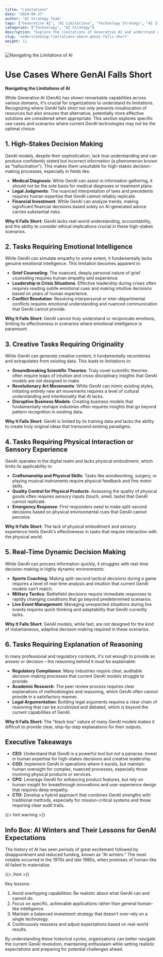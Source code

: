 ```yaml
---
title: "Limitations"
date: "2024-08-27"
author: "AI Strategy Team"
tags: ["Generative AI", "AI Limitations", "Technology Strategy", "AI Implementation"]
categories: ["Technology", "AI Strategy"]
description: "Explore the limitations of Generative AI and understand which use cases are better suited for traditional approaches, enabling more informed decision-making in AI adoption."
slug: "understanding-limitations-where-genai-falls-short"
weight: 12
---
```


![Navigating the Limitations of AI](/12.png)

# Use Cases Where GenAI Falls Short
**Navigating the Limitations of AI**

While Generative AI (GenAI) has shown remarkable capabilities across various domains, it's crucial for organizations to understand its limitations. Recognizing where GenAI falls short not only prevents misallocation of resources but also ensures that alternative, potentially more effective solutions are considered when appropriate. This section explores specific use cases and scenarios where current GenAI technologies may not be the optimal choice.

## 1. High-Stakes Decision Making

GenAI models, despite their sophistication, lack true understanding and can produce confidently stated but incorrect information (a phenomenon known as "hallucination"). This makes them unsuitable for high-stakes decision-making processes, especially in fields like:

- **Medical Diagnosis**: While GenAI can assist in information gathering, it should not be the sole basis for medical diagnoses or treatment plans.
- **Legal Judgments**: The nuanced interpretation of laws and precedents requires human expertise that GenAI cannot reliably replicate.
- **Financial Investment**: While GenAI can analyze trends, making significant financial decisions based solely on AI-generated advice carries substantial risks.

**Why It Falls Short**: GenAI lacks real-world understanding, accountability, and the ability to consider ethical implications crucial in these high-stakes scenarios.

## 2. Tasks Requiring Emotional Intelligence

While GenAI can simulate empathy to some extent, it fundamentally lacks genuine emotional intelligence. This limitation becomes apparent in:

- **Grief Counseling**: The nuanced, deeply personal nature of grief counseling requires human empathy and experience.
- **Leadership in Crisis Situations**: Effective leadership during crises often requires reading subtle emotional cues and making intuitive decisions based on years of human experience.
- **Conflict Resolution**: Resolving interpersonal or inter-departmental conflicts requires emotional understanding and nuanced communication that GenAI cannot provide.

**Why It Falls Short**: GenAI cannot truly understand or reciprocate emotions, limiting its effectiveness in scenarios where emotional intelligence is paramount.

## 3. Creative Tasks Requiring Originality

While GenAI can generate creative content, it fundamentally recombines and extrapolates from existing data. This leads to limitations in:

- **Groundbreaking Scientific Theories**: Truly novel scientific theories often require leaps of intuition and cross-disciplinary insights that GenAI models are not designed to make.
- **Revolutionary Art Movements**: While GenAI can mimic existing styles, initiating entirely new art movements requires a level of cultural understanding and intentionality that AI lacks.
- **Disruptive Business Models**: Creating business models that fundamentally reshape industries often requires insights that go beyond pattern recognition in existing data.

**Why It Falls Short**: GenAI is limited by its training data and lacks the ability to create truly original ideas that transcend existing paradigms.

## 4. Tasks Requiring Physical Interaction or Sensory Experience

GenAI operates in the digital realm and lacks physical embodiment, which limits its applicability in:

- **Craftsmanship and Physical Skills**: Tasks like woodworking, surgery, or playing musical instruments require physical feedback and fine motor skills.
- **Quality Control for Physical Products**: Assessing the quality of physical goods often requires sensory inputs (touch, smell, taste) that GenAI cannot replicate.
- **Emergency Response**: First responders need to make split-second decisions based on physical environmental cues that GenAI cannot perceive.

**Why It Falls Short**: The lack of physical embodiment and sensory experience limits GenAI's effectiveness in tasks that require interaction with the physical world.

## 5. Real-Time Dynamic Decision Making

While GenAI can process information quickly, it struggles with real-time decision-making in highly dynamic environments:

- **Sports Coaching**: Making split-second tactical decisions during a game requires a level of real-time analysis and intuition that current GenAI models can't match.
- **Military Tactics**: Battlefield decisions require immediate responses to rapidly changing conditions that go beyond predetermined scenarios.
- **Live Event Management**: Managing unexpected situations during live events requires quick thinking and adaptability that GenAI currently lacks.

**Why It Falls Short**: GenAI models, while fast, are not designed for the kind of instantaneous, adaptive decision-making required in these scenarios.

## 6. Tasks Requiring Explanation of Reasoning

In many professional and regulatory contexts, it's not enough to provide an answer or decision – the reasoning behind it must be explainable:

- **Regulatory Compliance**: Many industries require clear, auditable decision-making processes that current GenAI models struggle to provide.
- **Academic Research**: The peer review process requires clear explanations of methodologies and reasoning, which GenAI often cannot provide in a satisfactory manner.
- **Legal Argumentation**: Building legal arguments requires a clear chain of reasoning that can be scrutinized and debated, which is beyond the current capabilities of GenAI.

**Why It Falls Short**: The "black box" nature of many GenAI models makes it difficult to provide clear, step-by-step explanations for their outputs.

## Executive Takeaways

- **CEO**: Understand that GenAI is a powerful tool but not a panacea. Invest in human expertise for high-stakes decisions and creative leadership.
- **COO**: Implement GenAI in operations where it excels, but maintain human oversight for complex, nuanced processes, especially those involving physical products or services.
- **CPO**: Leverage GenAI for enhancing product features, but rely on human insight for breakthrough innovations and user experience design that requires deep empathy.
- **CTO**: Develop a hybrid approach that combines GenAI strengths with traditional methods, especially for mission-critical systems and those requiring clear audit trails.

{{< hint warning >}}

## Info Box: AI Winters and Their Lessons for GenAI Expectations

The history of AI has seen periods of great excitement followed by disappointment and reduced funding, known as "AI winters." The most notable occurred in the 1970s and late 1980s, when promises of human-like AI failed to materialize.

{{< /hint >}}

Key lessons:
1. Avoid overhyping capabilities: Be realistic about what GenAI can and cannot do.
2. Focus on specific, achievable applications rather than general human-like intelligence.
3. Maintain a balanced investment strategy that doesn't over-rely on a single technology.
4. Continuously reassess and adjust expectations based on real-world results.

By understanding these historical cycles, organizations can better navigate the current GenAI revolution, maintaining enthusiasm while setting realistic expectations and preparing for potential challenges ahead.